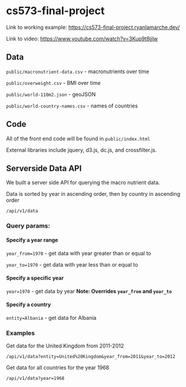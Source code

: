 # cs573-final-project

Link to working example: https://cs573-final-project.ryanlamarche.dev/

Link to video: https://www.youtube.com/watch?v=3Kup9t8jjlw

## Data

`public/macronutrient-data.csv` - macronutrients over time

`public/overweight.csv` - BMI over time

`public/world-110m2.json` - geoJSON

`public/world-country-names.csv` - names of countries

## Code

All of the front end code will be found in `public/index.html`

External libraries include jquery, d3.js, dc.js, and crossfilter.js.

## Serverside Data API

We built a server side API for querying the macro nutrient data.

Data is sorted by year in ascending order, then by country in ascending order

`/api/v1/data`

### Query params:

#### Specify a year range

`year_from=1970` - get data with year greater than or equal to

`year_to=1970` - get data with year less than or equal to

#### Specify a specific year

`year=1970` - get data by year **Note: Overrides `year_from` and `year_to`**

#### Specify a country

`entity=Albania` - get data for Albania

### Examples

Get data for the United Kingdom from 2011-2012

`/api/v1/data?entity=United%20Kingdom&year_from=2011&year_to=2012`

Get data for all countries for the year 1968

`/api/v1/data?year=1968`
